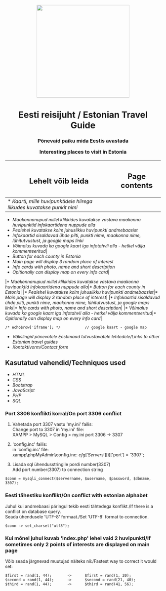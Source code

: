 <p align="center"><img src="https://user-images.githubusercontent.com/34022590/110831083-928da000-82a2-11eb-801e-bcf827570d18.png" width="300px"></p>

<h1 align="center">
    <strong>Eesti reisijuht / Estonian Travel Guide</strong>
</h1>
<h3 align="center">
    <p>Põnevaid paiku mida Eestis avastada</p>
    <p>Interesting places to visit in Estonia</p>
</h3>

|<h2>Lehelt võib leida</h2>|<h2>Page contents</h2>|
|-|-|
|* *Kaarti, mille huvipunktidele hiirega liikudes kuvatakse punkit nimi*
* *Maakonnanupud millel klikkides kuvatakse vastava maakonna huvipunktid infokaartidena nuppude alla*
* *Pealehel kuvatakse kolm juhuslikku huvipunkti andmebaasist*
* *Infokaartid sisaldavad ühde pilti, punkti nime, maakonna nime, lühitutvustust, ja google maps linki*
* *Võimalus kuvada ka google kaart iga infotahvli alla - hetkel välja kommenteeritud*|
* *Button for each county in Estonia*
* *Main page will display 3 random place of interest*
* *Info cards with photo, name and short description*
* *Opitionally can display map on every info card*|

|* *Maakonnanupud millel klikkides kuvatakse vastava maakonna huvipunktid infokaartidena nuppude alla*|* *Button for each county in Estonia*|
|* *Pealehel kuvatakse kolm juhuslikku huvipunkti andmebaasist*|* *Main page will display 3 random place of interest*|
|* *Infokaartid sisaldavad ühde pilti, punkti nime, maakonna nime, lühitutvustust, ja google maps linki*|* *Info cards with photo, name and short description*|
|* *Võimalus kuvada ka google kaart iga infotahvli alla - hetkel välja kommenteeritud*|* *Opitionally can display map on every info card*|

```
/* echo$row['iframe']; */			// google kaart - google map
```
* *Välislingid põnevatele Eestimaad tutvustavatele lehtedele/Links to other Estonian travel guides*
* *Kontaktivorm/Contact form*


## Kasutatud vahendid/Techniques used
* *HTML*
* *CSS*
* *Bootstrap*
* *JavaScript*
* *PHP*
* *SQL*

### Port 3306 konflikti korral/On port 3306 conflict 
1. Vahetada port 3307 vastu 'my.ini' failis:\
Change port to 3307 in 'my.ini' file:\
XAMPP > MySQL > Config > my.ini port 3306 -> 3307

2. 'config.inc' failis:\
in 'config.inc' file:\
xampp\phpMyAdmin\config.inc:
$cfg['Servers'][$i]['port'] = '3307';

3. Lisada sql ühendusstringile pordi number(3307)\
Add port number(3307) to connection string
```
$conn = mysqli_connect($servername, $username, $password, $dbname, 3307);
```

### Eesti tähestiku konflikt/On conflict with estonian alphabet
Juhul kui andmebaasi päringul tekib eesti tähtedega konflikt./If there is a conflict on database query.\
Seada ühendusele 'UTF-8' formaat./Set 'UTF-8' format to connection.
```
$conn -> set_charset("utf8");
```

### Kui mõnel juhul kuvab 'index.php' lehel vaid 2 huvipunkti/If sometimes only 2 points of interests are displayed on main page
Võib seada järgnevad muutujad näiteks nii:/Fastest way to correct it would set:
```
$first = rand(1, 44);       ->      $first = rand(1, 20);
$second = rand(1, 44);      ->      $second = rand(21, 40);
$third = rand(1, 44);       ->      $third = rand(41, 56);
```

